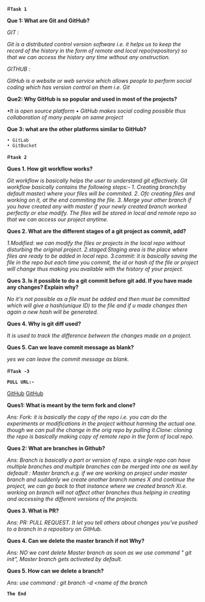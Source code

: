 #**```Task 1```**

**Que 1: What are Git and GitHub?**

*GIT :*

*Git is a *distributed control version software* i.e. it helps us to keep the record of the history in the form of remote and local repo(repository) so that we can access the history any time without any onstruction.*

*GITHUB :*

*GitHub is a website or web service which allows people to perform social coding which has version control on them i.e. Git*

**Que2: Why GitHub is so popular and used in  most of the projects?**

*•It is open source platform
• GitHub makes social coding possible thus collaboration of many people on same project*

**Que 3: what are the other platforms similar to GitHub?**
```
• GitLab
• GitBucket
```

#**```task 2```**

**Ques 1. How git workflow works?** 

*Git workflow is basically helps the user to understand git effectively. Git workflow basically contains the following steps:-*
*1. Creating branch(by default master) where your files will be commited.*
*2. Ofc creating files and working on it, at the end commiting the file.*
*3. Merge your other branch if you have created any with master if your newly created branch worked perfectly or else modify.
The files will be stored in local and remote repo so that we can access our project anytime.*


**Ques 2. What are the different stages of a git project as commit, add?** 

*1.Modified: we can modify the files or projects in the local repo without disturbing the original project.*
*2.staged:Staging area is the place where files are ready to be added in local repo.*
*3.commit: it is basically saving the file in the repo but each time you commit, the id or hash of the file or project will change thus making you available with the history of your project.*


**Ques 3. Is it possible to do a git commit before git add. If you have made any changes? Explain why?**

*No it's not possible as a file must be added and then must be committed which will give a hash(unique ID) to the file and if u made changes then again a new hash will be generated.*


**Ques 4. Why is git diff used?** 

*It is used to track the difference between the changes made on a project.* 


**Ques 5. Can we leave commit message as blank?** 

*yes we can leave the commit message as blank.*


#**```Task -3```** 

**```PULL URL:-```**

[GitHub](https://github.com/deepak2431/gitseries/pull/2)
[GitHub](https://github.com/deepak2431/gitseries/pull/4) 


**Ques1: What is meant by the term fork and clone?**

*Ans: Fork: it is basically the copy of the repo i.e. you can do the experiments or modifications in the project without harming the actual one. though we can pull the change in the orig repo by pulling it.Clone: cloning the repo is basically making copy of remote repo in the form of local repo.* 

**Ques 2: What are branches in Github?**

*Ans: Branch is basically a part or version of repo. a single repo can have multiple branches and multiple branches can be merged into one as well.by defeault : Master branch.e.g. if we are working on project under master branch and suddenly we create another branch names X and continue the project, we can go back to that instance where we created branch Xi.e. working on branch will not affect other branches thus helping in creating and accessing the different versions of the projects.* 

**Ques 3. What is PR?**

*Ans: PR: PULL REQUEST. It let you tell others about changes you've pushed to a branch in a repository on GitHub.* 

**Ques 4. Can we delete the master branch if not Why?**

*Ans: NO we cant delete Master branch as soon as we use command " git init", Master branch gets activated by default.* 

**Ques 5. How can we delete a branch?**

*Ans: use command : git branch -d <name of the branch*



**```The End```**
